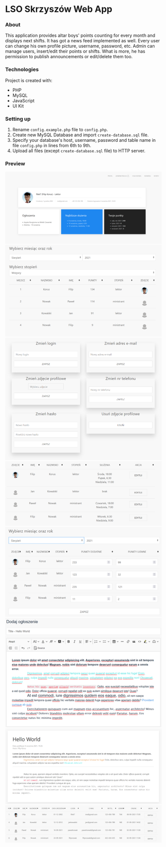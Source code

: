 # LSO Skrzyszów Web App

### About
This application provides altar boys' points counting for every month and displays next shifts. It has got a news feed implemented as well. Every user can change his own profile picture, username, password, etc. Admin can manage users, insert/edit their points or shifts. What is more, he has permission to publish announcements or edit/delete them too.

### Technologies
Project is created with:
* PHP
* MySQL
* JavaScript
* UI Kit

### Setting up
1. Rename `config.example.php` file to `config.php`.
2. Create new MySQL Database and import `create-database.sql` file.
3. Specify your database's host, username, password and table name in file `config.php` in lines from 6th to 9th.
4. Upload all files (except `create-database.sql` file) to HTTP server.

### Preview
![profile](https://github.com/filipkorus/lso-skrzyszow-app/blob/main/preview/profile.png)
![ranking](https://github.com/filipkorus/lso-skrzyszow-app/blob/main/preview/ranking.png)
![settings](https://github.com/filipkorus/lso-skrzyszow-app/blob/main/preview/settings.png)
![ministerings](https://github.com/filipkorus/lso-skrzyszow-app/blob/main/preview/ministerings.png)
![points](https://github.com/filipkorus/lso-skrzyszow-app/blob/main/preview/points.png)
![add-announcement](https://github.com/filipkorus/lso-skrzyszow-app/blob/main/preview/add-announcement.png)
![announcement](https://github.com/filipkorus/lso-skrzyszow-app/blob/main/preview/announcement.png)
![user-management](https://github.com/filipkorus/lso-skrzyszow-app/blob/main/preview/user-management.png)
